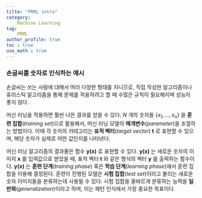 ```yaml
---
tilte: "PRML intro"
category:
    Machine Learning
tag:
    PRML
author_profile: true
toc : true
use_math : true
---
```


### 손글씨를 숫자로 인식하는 예시
손글씨는 쓰는 사람에 대해서 여러 다양한 형태를 지니므로, 
직접 작성한 알고리즘이나 휴리스틱 알고리즘을 통해 문제를 적용하려고 할 때 수많은 규칙이 필요해지며 성능이 좋지 않다.

머신 러닝을 적용하면 훨씬 나은 결과를 얻을 수 있다.
_N_ 개의 숫자들 $\{x_1, ..., x_n\}$ 을 **훈련 집합**(_training set_)으로 활용해서, 머신 러닝 모델의 __매개변수__(_parameter_)을 조절하는 방법이다.
이때 각 숫자의 카테고리는 __표적 벡터__(_target vector_) __t__ 로 표현할 수 있으며, 해당 숫자가 실제로 어떤 값인지를 나타낸다.

머신 러닝 알고리즘의 결과물은 함수 __y(x)__ 로 표현할 수 있다.
__y(x)__ 는 새로운 숫자의 이미지 __x__ 를 입력값으로 받았을 때, 표적 벡터 __t__ 와 같은 형식의 벡터 __y__ 를 출력하는 함수이다. 
__y(x)__ 는 __훈련 단계__(_training phase_) 혹은 __학습 단계__(_learning phase_)에서 훈련 집합을 이용해 결정된다.
훈련이 진행된 모델은 __시험 집합__(_test set_)이라고 불리는 새로운 숫자 이미지들을 분류하는데 사용될 수 있다.
시험 집합을 올바르게 분류하는 능력을 __일반화__(_generalization_)이라고 하며, 이는 패턴 인식에서 가장 중요한 목표이다.
